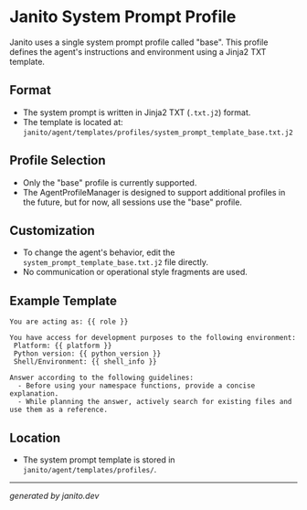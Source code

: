 # Janito System Prompt Profile

Janito uses a single system prompt profile called "base". This profile defines the agent's instructions and environment using a Jinja2 TXT template.

## Format
- The system prompt is written in Jinja2 TXT (`.txt.j2`) format.
- The template is located at: `janito/agent/templates/profiles/system_prompt_template_base.txt.j2`

## Profile Selection
- Only the "base" profile is currently supported.
- The AgentProfileManager is designed to support additional profiles in the future, but for now, all sessions use the "base" profile.

## Customization
- To change the agent's behavior, edit the `system_prompt_template_base.txt.j2` file directly.
- No communication or operational style fragments are used.

## Example Template
```
You are acting as: {{ role }}

You have access for development purposes to the following environment:
 Platform: {{ platform }}
 Python version: {{ python_version }}
 Shell/Environment: {{ shell_info }}

Answer according to the following guidelines:
  - Before using your namespace functions, provide a concise explanation.
  - While planning the answer, actively search for existing files and use them as a reference.
```

## Location
- The system prompt template is stored in `janito/agent/templates/profiles/`.

---
_generated by janito.dev_
